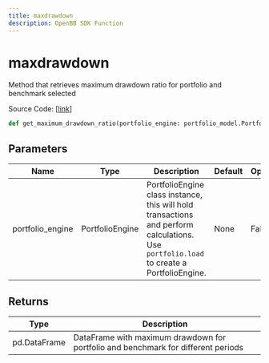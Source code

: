 ```yaml
---
title: maxdrawdown
description: OpenBB SDK Function
---
```


# maxdrawdown

Method that retrieves maximum drawdown ratio for portfolio and benchmark selected

Source Code: [[link](https://github.com/OpenBB-finance/OpenBBTerminal/tree/main/openbb_terminal/portfolio/portfolio_model.py#L1158)]

```python
def get_maximum_drawdown_ratio(portfolio_engine: portfolio_model.PortfolioEngine) -> pd.DataFrame
```
## Parameters

| Name | Type | Description | Default | Optional |
| ---- | ---- | ----------- | ------- | -------- |
| portfolio_engine | PortfolioEngine | PortfolioEngine class instance, this will hold transactions and perform calculations.<br/>Use `portfolio.load` to create a PortfolioEngine. | None | False |

## Returns

| Type | Description |
| ---- | ----------- |
| pd.DataFrame | DataFrame with maximum drawdown for portfolio and benchmark for different periods |

